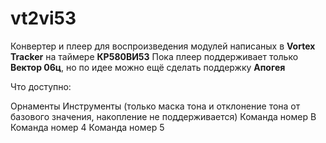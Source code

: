 # vt2vi53

Конвертер и плеер для воспроизведения модулей написаных в **Vortex Tracker** на таймере **КР580ВИ53**
Пока плеер поддерживает только **Вектор 06ц**, но по идее можно ещё сделать поддержку **Апогея**

Что доступно:

Орнаменты
Инструменты (только маска тона и отклонение тона от базового значения, накопление не поддерживается)
Команда номер B
Команда номер 4
Команда номер 5





